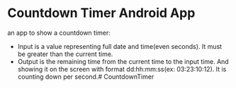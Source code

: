 # Countdown Timer Android App

an app to show a countdown timer:

- Input is a value representing full date and time(even seconds). It must be greater than the current time.
- Output is the remaining time from the current time to the input time. And showing it on the screen with format dd:hh:mm:ss(ex: 03:23:10:12). 
It is counting down per second.# CountdownTimer
